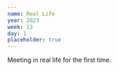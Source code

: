 ```yaml
---
name: Real Life
year: 2023
week: 13
day: 1
placeholder: true
---
```


Meeting in real life for the first time.

